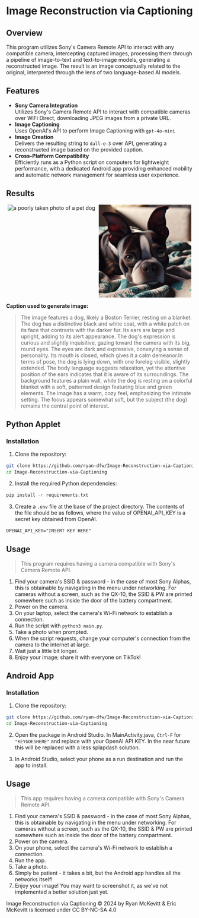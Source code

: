 # Image Reconstruction via Captioning

## Overview

This program utilizes Sony's Camera Remote API to interact with any compatible camera, intercepting captured images, processing them through a pipeline of image-to-text and text-to-image models, generating a reconstructed image. The result is an image conceptually related to the original, interpreted through the lens of two language-based AI models.

## Features

-   **Sony Camera Integration**  
    Utilizes Sony's Camera Remote API to interact with compatible cameras over WiFi Direct, downloading JPEG images from a private URL.
-   **Image Captioning**  
    Uses OpenAI's API to perform Image Captioning with `gpt-4o-mini`
-   **Image Creation**  
    Delivers the resulting string to `dall-e-3` over API, generating a reconstructed image based on the provided caption.
-  **Cross-Platform Compatibility**  
    Efficiently runs as a Python script on computers for lightweight performance, with a dedicated Android app providing enhanced mobility and automatic network management for seamless user experience.

## Results

<div style="display: flex; justify-content: center; align-items: center; align=center">
  <img src="img/sample_in.jpg" height=250px alt="a poorly taken photo of a pet dog" style="margin-right: 10px;">
  <img src="img/sample_out.png" height=250px alt="a generated image of a pet dog">
</div>

**Caption used to generate image:**

> The image features a dog, likely a Boston Terrier, resting on a blanket. The dog has a distinctive black and white coat, with a white patch on its face that contrasts with the darker fur. Its ears are large and upright, adding to its alert appearance. The dog's expression is curious and slightly inquisitive, gazing toward the camera with its big, round eyes. The eyes are dark and expressive, conveying a sense of personality. Its mouth is closed, which gives it a calm demeanor.In terms of pose, the dog is lying down, with one foreleg visible, slightly extended. The body language suggests relaxation, yet the attentive position of the ears indicates that it is aware of its surroundings. The background features a plain wall, while the dog is resting on a colorful blanket with a soft, patterned design featuring blue and green elements. The image has a warm, cozy feel, emphasizing the intimate setting. The focus appears somewhat soft, but the subject (the dog) remains the central point of interest.

## Python Applet

### Installation

1. Clone the repository:

```bash
git clone https://github.com/ryan-dfw/Image-Reconstruction-via-Captioning.git
cd Image-Reconstruction-via-Captioning
```

2. Install the required Python dependencies:

```bash
pip install -r requirements.txt
```

3. Create a `.env` file at the base of the project directory. The contents of the file should be as follows, where the value of OPENAI_API_KEY is a secret key obtained from OpenAI.

```txt
OPENAI_API_KEY="INSERT KEY HERE"
```

## Usage

> This program requires having a camera compatible with Sony's Camera Remote API.

1. Find your camera's SSID & password - in the case of most Sony Alphas, this is obtainable by navigating in the menu under networking. For cameras without a screen, such as the QX-10, the SSID & PW are printed somewhere such as inside the door of the battery compartment.
2. Power on the camera.
3. On your laptop, select the camera's Wi-Fi network to establish a connection.
4. Run the script with `python3 main.py`.
5. Take a photo when prompted.
6. When the script requests, change your computer's connection from the camera to the internet at large.
7. Wait just a little bit longer.
8. Enjoy your image; share it with everyone on TikTok!

## Android App

### Installation

1. Clone the repository:

```bash
git clone https://github.com/ryan-dfw/Image-Reconstruction-via-Captioning.git
cd Image-Reconstruction-via-Captioning
```

2. Open the package in Android Studio. In MainActivity.java, `Ctrl-F` for `"KEYGOESHERE"` and replace with your OpenAI API KEY. In the near future this will be replaced with a less splapdash solution.

3. In Android Studio, select your phone as a run destination and run the app to install.

## Usage

> This app requires having a camera compatible with Sony's Camera Remote API.

1. Find your camera's SSID & password - in the case of most Sony Alphas, this is obtainable by navigating in the menu under networking. For cameras without a screen, such as the QX-10, the SSID & PW are printed somewhere such as inside the door of the battery compartment.
2. Power on the camera.
3. On your phone, select the camera's Wi-Fi network to establish a connection.
4. Run the app.
5. Take a photo.
6. Simply be patient - it takes a bit, but the Android app handles all the networks itself!
7. Enjoy your image! You may want to screenshot it, as we've not implemented a better solution just yet.

Image Reconstruction via Captioning © 2024 by Ryan McKevitt & Eric McKevitt is licensed under CC BY-NC-SA 4.0 
